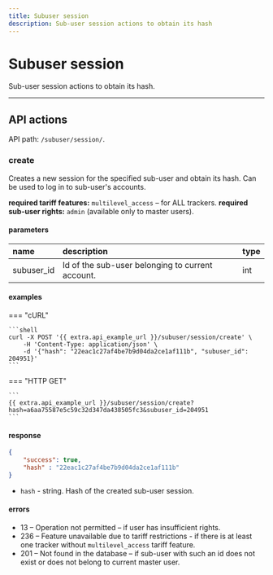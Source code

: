 ```yaml
---
title: Subuser session
description: Sub-user session actions to obtain its hash
---
```


# Subuser session

Sub-user session actions to obtain its hash.

***

## API actions

API path: `/subuser/session/`.

### create

Creates a new session for the specified sub-user and obtain its hash. Can be used to log in to sub-user's accounts.

**required tariff features:** `multilevel_access` – for ALL trackers.
**required sub-user rights:** `admin` (available only to master users).

#### parameters

| name | description | type |
| :----- | :-----  | :----- |
| subuser_id | Id of the sub-user belonging to current account. | int |

#### examples

=== "cURL"

    ```shell
    curl -X POST '{{ extra.api_example_url }}/subuser/session/create' \
        -H 'Content-Type: application/json' \
        -d '{"hash": "22eac1c27af4be7b9d04da2ce1af111b", "subuser_id": 204951}'
    ```
    
=== "HTTP GET"

    ```
    {{ extra.api_example_url }}/subuser/session/create?hash=a6aa75587e5c59c32d347da438505fc3&subuser_id=204951
    ```

#### response

```json
{
    "success": true,
    "hash" : "22eac1c27af4be7b9d04da2ce1af111b"
}
```

* `hash` - string. Hash of the created sub-user session.

#### errors

* 13 – Operation not permitted – if user has insufficient rights.
* 236 – Feature unavailable due to tariff restrictions - if there is at least one tracker without `multilevel_access` tariff feature.
* 201 – Not found in the database – if sub-user with such an id does not exist or does not belong to current master user.

